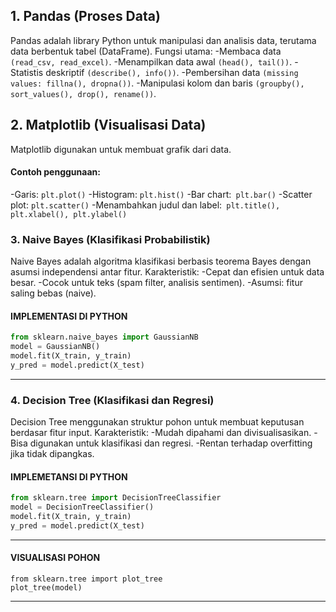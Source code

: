  ## 1. Pandas (Proses Data)
Pandas adalah library Python untuk manipulasi dan analisis data, terutama data berbentuk tabel (DataFrame).
Fungsi utama:
-Membaca data `(read_csv, read_excel)`.
-Menampilkan data awal `(head(), tail())`.
-Statistis deskriptif `(describe(), info())`.
-Pembersihan data `(missing values: fillna(), dropna())`.
-Manipulasi kolom dan baris `(groupby(), sort_values(), drop(), rename())`.

 ## 2. Matplotlib (Visualisasi Data)
Matplotlib digunakan untuk membuat grafik dari data.
#### Contoh penggunaan:
-Garis: `plt.plot()`
-Histogram: `plt.hist()`
-Bar chart:` plt.bar()`
-Scatter plot: `plt.scatter()`
-Menambahkan judul dan label:` plt.title(), plt.xlabel(), plt.ylabel()`

### 3. Naive Bayes (Klasifikasi Probabilistik)
Naive Bayes adalah algoritma klasifikasi berbasis teorema Bayes dengan asumsi independensi antar fitur.
Karakteristik:
-Cepat dan efisien untuk data besar.
-Cocok untuk teks (spam filter, analisis sentimen).
-Asumsi: fitur saling bebas (naive).
#### IMPLEMENTASI DI PYTHON
``` python
from sklearn.naive_bayes import GaussianNB
model = GaussianNB()
model.fit(X_train, y_train)
y_pred = model.predict(X_test)
```
---

###  4. Decision Tree (Klasifikasi dan Regresi)
Decision Tree menggunakan struktur pohon untuk membuat keputusan berdasar fitur input.
Karakteristik:
-Mudah dipahami dan divisualisasikan.
-Bisa digunakan untuk klasifikasi dan regresi.
-Rentan terhadap overfitting jika tidak dipangkas.
#### IMPLEMETANSI DI PYTHON
``` python
from sklearn.tree import DecisionTreeClassifier
model = DecisionTreeClassifier()
model.fit(X_train, y_train)
y_pred = model.predict(X_test)
```
---
#### VISUALISASI POHON
``` pyhton
from sklearn.tree import plot_tree
plot_tree(model)
```
----
